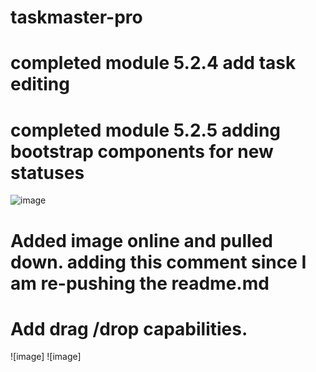 # taskmaster-pro
# completed module 5.2.4 add task editing
# completed module 5.2.5 adding bootstrap components for new statuses
![image](https://user-images.githubusercontent.com/49574487/165197476-72361993-bd28-4876-9bf2-71ea8bf35a0a.png)
# Added image online and pulled down.  adding this comment since I am re-pushing the readme.md
# Add drag /drop capabilities.
![image]
![image]